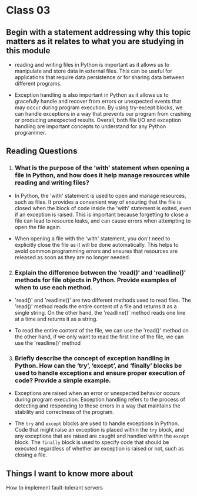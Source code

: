 
# Class 03

## Begin with a statement addressing why this topic matters as it relates to what you are studying in this module

* reading and writing files in Python is important as it allows us to manipulate and store data in external files. This can be useful for applications that require data persistence or for sharing data between different programs.

* Exception handling is also important in Python as it allows us to gracefully handle and recover from errors or unexpected events that may occur during program execution. By using try-except blocks, we can handle exceptions in a way that prevents our program from crashing or producing unexpected results. Overall, both file I/O and exception handling are important concepts to understand for any Python programmer.

## Reading  Questions

1. ### What is the purpose of the ‘with’ statement when opening a file in Python, and how does it help manage resources while reading and writing files?

* In Python, the 'with' statement is used to open and manage resources, such as files. It provides a convenient way of ensuring that the file is closed when the block of code inside the 'with' statement is exited, even if an exception is raised. This is important because forgetting to close a file can lead to resource leaks, and can cause errors when attempting to open the file again.

* When opening a file with the 'with' statement, you don't need to explicitly close the file as it will be done automatically. This helps to avoid common programming errors and ensures that resources are released as soon as they are no longer needed.

2. ### Explain the difference between the ‘read()’ and ‘readline()’ methods for file objects in Python. Provide examples of when to use each method.

* 'read()' and 'readline()' are two different methods used to read files. The 'read()' method reads the entire content of a file and returns it as a single string. On the other hand, the 'readline()' method reads one line at a time and returns it as a string.

* To read the entire content of the file, we can use the 'read()' method
on the other hand, if we only want to read the first line of the file, we can use the 'readline()' method

3. ### Briefly describe the concept of exception handling in Python. How can the ‘try’, ‘except’, and ‘finally’ blocks be used to handle exceptions and ensure proper execution of code? Provide a simple example.

* Exceptions are raised when an error or unexpected behavior occurs during program execution. Exception handling refers to the process of detecting and responding to these errors in a way that maintains the stability and correctness of the program.

* The ```try``` and ```except``` blocks are used to handle exceptions in Python. Code that might raise an exception is placed within the ```try``` block, and any exceptions that are raised are caught and handled within the ```except``` block. The ```finally``` block is used to specify code that should be executed regardless of whether an exception is raised or not, such as closing a file.

## Things I want to know more about

How to implement fault-tolerant servers
